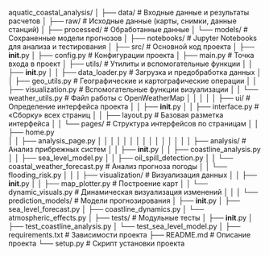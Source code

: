 aquatic_coastal_analysis/
│
├── data/                     # Входные данные и результаты расчетов
│   ├── raw/                  # Исходные данные (карты, снимки, данные станций)
│   ├── processed/            # Обработанные данные
│   └── models/               # Сохраненные модели прогнозов
│
├── notebooks/                # Jupyter Notebooks для анализа и тестирования
│
├── src/                      # Основной код проекта
│   ├── __init__.py
│   ├── config.py             # Конфигурации проекта
│   ├── main.py               # Точка входа в проект
│   ├── utils/                # Утилиты и вспомогательные функции
│   │   ├── __init__.py
│   │   ├── data_loader.py    # Загрузка и предобработка данных
│   │   ├── geo_utils.py      # Географические и картографические операции
│   │   ├── visualization.py  # Вспомогательные функции визуализации 
│   │   └── weather_utils.py  # Файл работы с OpenWeatherMap
│   │
│   │
│   ├── ui/                   # Определение интерфейса проекта
│   │   ├── __init__.py
│   │   ├── interface.py      # «Сборку» всех страниц
│   │   ├── layout.py         # Базовая разметка интерфейса
│   │   └── pages/            # Структура интерфейсов по страницам
│   │      ├── home.py          
│   │      ├── analysis_page.py 
│   │
│   │
│   │
│   │
│   │
│   │
│   │
│   ├── analysis/     # Анализ прибрежных систем
│   │   ├── __init__.py
│   │   ├── coastline_analysis.py
│   │   ├── sea_level_model.py
│   │   ├── oil_spill_detection.py
│   │   └── coastal_weather_forecast.py  # Анализ прогноза погоды
│   │   └── flooding_risk.py
│   │
│   ├── visualization/        # Визуализация данных
│   │   ├── __init__.py
│   │   ├── map_plotter.py    # Построение карт
│   │   └── dynamic_visuals.py # Динамическая визуализация изменений
│   │
│   └── prediction_models/    # Модели прогнозирования
│       ├── __init__.py
│       ├── sea_level_forecast.py
│       ├── coastline_dynamics.py
│       └── atmospheric_effects.py
│
├── tests/                    # Модульные тесты
│   ├── __init__.py
│   ├── test_coastline_analysis.py
│   └── test_sea_level_model.py
│
├── requirements.txt          # Зависимости проекта
├── README.md                 # Описание проекта
└── setup.py                  # Скрипт установки проекта
